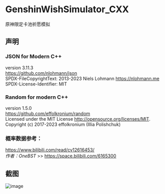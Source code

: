 # GenshinWishSimulator_CXX
原神限定卡池祈愿模拟

## 声明
### JSON for Modern C++
version 3.11.3  
https://github.com/nlohmann/json  
SPDX-FileCopyrightText: 2013-2023 Niels Lohmann <https://nlohmann.me>  
SPDX-License-Identifier: MIT  

### Random for modern C++
version 1.5.0  
https://github.com/effolkronium/random  
Licensed under the MIT License <http://opensource.org/licenses/MIT>.  
Copyright (c) 2017-2023 effolkronium (Illia Polishchuk)  

### 概率数据参考：
https://www.bilibili.com/read/cv12616453/  
*作者：OneBST* >> https://space.bilibili.com/6165300
    
## 截图
![image](https://github.com/user-attachments/assets/3306398f-ec18-492e-b01b-95ad3e5a46b9)
